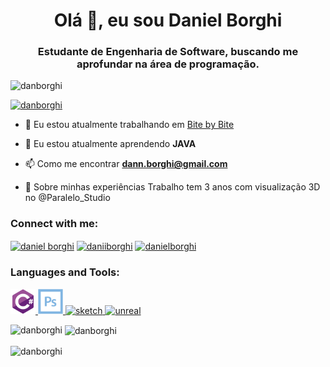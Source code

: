 <h1 align="center">Olá 👋, eu sou Daniel Borghi</h1>
<h3 align="center">Estudante de Engenharia de Software, buscando me aprofundar na área de programação.</h3>

<p align="left"> <img src="https://komarev.com/ghpvc/?username=danborghi&label=Profile%20views&color=0e75b6&style=flat" alt="danborghi" /> </p>

<p align="left"> <a href="https://github.com/ryo-ma/github-profile-trophy"><img src="https://github-profile-trophy.vercel.app/?username=danborghi" alt="danborghi" /></a> </p>

- 🔭 Eu estou atualmente trabalhando em [Bite by Bite](https://sites.google.com/edu.unifil.br/bitebybite/p%C3%A1gina-inicial)

- 🌱 Eu estou atualmente aprendendo **JAVA**

- 📫 Como me encontrar **dann.borghi@gmail.com**

- 📄 Sobre minhas experiências Trabalho tem 3 anos com visualização 3D no @Paralelo_Studio

<h3 align="left">Connect with me:</h3>
<p align="left">
<a href="https://linkedin.com/in/daniel borghi" target="blank"><img align="center" src="https://raw.githubusercontent.com/rahuldkjain/github-profile-readme-generator/master/src/images/icons/Social/linked-in-alt.svg" alt="daniel borghi" height="30" width="40" /></a>
<a href="https://instagram.com/daniiborghi" target="blank"><img align="center" src="https://raw.githubusercontent.com/rahuldkjain/github-profile-readme-generator/master/src/images/icons/Social/instagram.svg" alt="daniiborghi" height="30" width="40" /></a>
<a href="https://www.behance.net/danielborghi" target="blank"><img align="center" src="https://raw.githubusercontent.com/rahuldkjain/github-profile-readme-generator/master/src/images/icons/Social/behance.svg" alt="danielborghi" height="30" width="40" /></a>
</p>

<h3 align="left">Languages and Tools:</h3>
<p align="left"> <a href="https://www.w3schools.com/cs/" target="_blank" rel="noreferrer"> <img src="https://raw.githubusercontent.com/devicons/devicon/master/icons/csharp/csharp-original.svg" alt="csharp" width="40" height="40"/> </a> <a href="https://www.photoshop.com/en" target="_blank" rel="noreferrer"> <img src="https://raw.githubusercontent.com/devicons/devicon/master/icons/photoshop/photoshop-line.svg" alt="photoshop" width="40" height="40"/> </a> <a href="https://www.sketch.com/" target="_blank" rel="noreferrer"> <img src="https://www.vectorlogo.zone/logos/sketchapp/sketchapp-icon.svg" alt="sketch" width="40" height="40"/> </a> <a href="https://unrealengine.com/" target="_blank" rel="noreferrer"> <img src="https://raw.githubusercontent.com/kenangundogan/fontisto/036b7eca71aab1bef8e6a0518f7329f13ed62f6b/icons/svg/brand/unreal-engine.svg" alt="unreal" width="40" height="40"/> </a> </p>

<p><img align="left" src="https://github-readme-stats.vercel.app/api/top-langs?username=danborghi&show_icons=true&locale=en&layout=compact" alt="danborghi" /></p>

<p>&nbsp;<img align="center" src="https://github-readme-stats.vercel.app/api?username=danborghi&show_icons=true&locale=en" alt="danborghi" /></p>

<p><img align="center" src="https://github-readme-streak-stats.herokuapp.com/?user=danborghi&" alt="danborghi" /></p>
